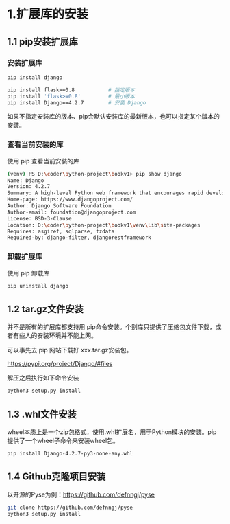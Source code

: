 # 1.扩展库的安装

## 1.1 pip安装扩展库

### 安装扩展库

```sh
pip install django

pip install flask==0.8           # 指定版本
pip install 'flask>=0.8'         # 最小版本
pip install Django==4.2.7        # 安装 Django
```

如果不指定安装库的版本、pip会默认安装库的最新版本，也可以指定某个版本的安装。


### 查看当前安装的库

使用 pip 查看当前安装的库

```sh
(venv) PS D:\coder\python-project\bookv1> pip show django
Name: Django
Version: 4.2.7
Summary: A high-level Python web framework that encourages rapid development and clean, pragmatic design.
Home-page: https://www.djangoproject.com/
Author: Django Software Foundation
Author-email: foundation@djangoproject.com
License: BSD-3-Clause
Location: D:\coder\python-project\bookv1\venv\Lib\site-packages
Requires: asgiref, sqlparse, tzdata
Required-by: django-filter, djangorestframework
```



### 卸载扩展库
使用 pip 卸载库


```sh
pip uninstall django
```





## 1.2 tar.gz文件安装

并不是所有的扩展库都支持用 pip命令安装。个别库只提供了压缩包文件下载，或者有些人的安装环境并不能上网。

可以事先去 pip 网站下载好 xxx.tar.gz安装包。

https://pypi.org/project/Django/#files


解压之后执行如下命令安装

```sh
python3 setup.py install
```


## 1.3 .whl文件安装



wheel本质上是一个zip包格式，使用.whl扩展名，用于Python模块的安装。pip 提供了一个wheel子命令来安装wheel包。


```sh
pip install Django-4.2.7-py3-none-any.whl
```









## 1.4 Github克隆项目安装

以开源的Pyse为例：https://github.com/defnngj/pyse

```sh
git clone https://github.com/defnngj/pyse
python3 setup.py install
```